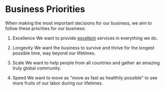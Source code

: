 # Business Priorities

When making the most important decisions for our business, we aim to follow these priorities for our business:

1. Excellence
We want to provide [excellent](https://github.com/outtalent-team/culture/blob/main/excellence_aspirations.md) services in everything we do.

2. Longevity
We want the business to survive and thrive for the longest possible time, way beyond our lifetimes.

3. Scale
We want to help people from all countries and gather an amazing truly global community.

4. Speed
We want to move as "move as fast as healthily possible" to see more fruits of our labor during our lifetimes.
